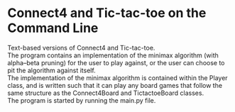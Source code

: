 # Connect4 and Tic-tac-toe on the Command Line
Text-based versions of Connect4 and Tic-tac-toe. \
The program contains an implementation of the minimax algorithm (with alpha–beta pruning) for the user to play against, or the user can choose to pit the algorithm against itself. \
The implementation of the minimax algorithm is contained within the Player class, and is written such that it can play any board games that follow the same structure as the Connect4Board and TictactoeBoard classes. \
The program is started by running the main.py file. 